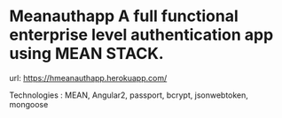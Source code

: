 # Meanauthapp A full functional enterprise level authentication app using MEAN STACK.

url: https://hmeanauthapp.herokuapp.com/

Technologies : MEAN, Angular2, passport, bcrypt, jsonwebtoken, mongoose

